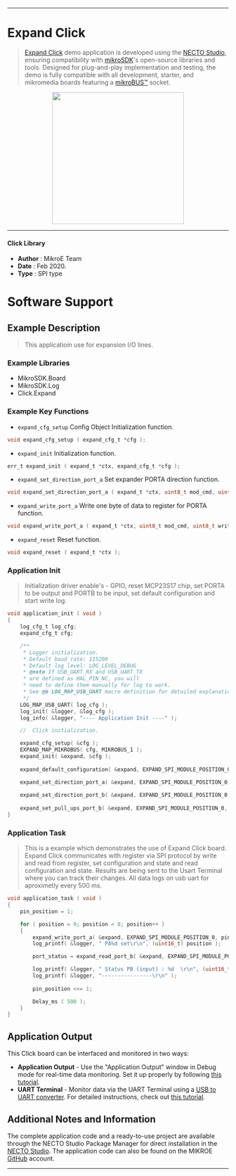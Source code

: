 
---
# Expand Click

> [Expand Click](https://www.mikroe.com/?pid_product=MIKROE-951) demo application is developed using
the [NECTO Studio](https://www.mikroe.com/necto), ensuring compatibility with [mikroSDK](https://www.mikroe.com/mikrosdk)'s
open-source libraries and tools. Designed for plug-and-play implementation and testing, the demo is fully compatible with
all development, starter, and mikromedia boards featuring a [mikroBUS&trade;](https://www.mikroe.com/mikrobus) socket.

<p align="center">
  <img src="https://www.mikroe.com/?pid_product=MIKROE-951&image=1" height=300px>
</p>

---

#### Click Library

- **Author**        : MikroE Team
- **Date**          : Feb 2020.
- **Type**          : SPI type

# Software Support

## Example Description

> This applicatioin use for expansion I/O lines.

### Example Libraries

- MikroSDK.Board
- MikroSDK.Log
- Click.Expand

### Example Key Functions

- `expand_cfg_setup` Config Object Initialization function. 
```c
void expand_cfg_setup ( expand_cfg_t *cfg );
``` 
 
- `expand_init` Initialization function. 
```c
err_t expand_init ( expand_t *ctx, expand_cfg_t *cfg );
```

- `expand_set_direction_port_a` Set expander PORTA direction function. 
```c
void expand_set_direction_port_a ( expand_t *ctx, uint8_t mod_cmd, uint8_t write_data );
```
 
- `expand_write_port_a` Write one byte of data to register for PORTA function. 
```c
void expand_write_port_a ( expand_t *ctx, uint8_t mod_cmd, uint8_t write_data );
```

- `expand_reset` Reset function. 
```c
void expand_reset ( expand_t *ctx );
```

### Application Init

> Initialization driver enable's - GPIO, reset MCP23S17 chip, set PORTA to be output and PORTB to be input, set default configuration and start write log.

```c
void application_init ( void )
{
    log_cfg_t log_cfg;
    expand_cfg_t cfg;

    /** 
     * Logger initialization.
     * Default baud rate: 115200
     * Default log level: LOG_LEVEL_DEBUG
     * @note If USB_UART_RX and USB_UART_TX 
     * are defined as HAL_PIN_NC, you will 
     * need to define them manually for log to work. 
     * See @b LOG_MAP_USB_UART macro definition for detailed explanation.
     */
    LOG_MAP_USB_UART( log_cfg );
    log_init( &logger, &log_cfg );
    log_info( &logger, "---- Application Init ----" );

    //  Click initialization.

    expand_cfg_setup( &cfg );
    EXPAND_MAP_MIKROBUS( cfg, MIKROBUS_1 );
    expand_init( &expand, &cfg );
    
    expand_default_configuration( &expand, EXPAND_SPI_MODULE_POSITION_0 );

    expand_set_direction_port_a( &expand, EXPAND_SPI_MODULE_POSITION_0, EXPAND_PORT_DIRECTION_OUTPUT );
    
    expand_set_direction_port_b( &expand, EXPAND_SPI_MODULE_POSITION_0, EXPAND_PORT_DIRECTION_INPUT );
    
    expand_set_pull_ups_port_b( &expand, EXPAND_SPI_MODULE_POSITION_0, 0xFF );
}
```

### Application Task

> This is a example which demonstrates the use of Expand Click board. 
> Expand Click communicates with register via SPI protocol by write and read from register, set configuration and state and read configuration and state. 
> Results are being sent to the Usart Terminal where you can track their changes. All data logs on usb uart for aproximetly every 500 ms.

```c
void application_task ( void )
{
    pin_position = 1;

    for ( position = 0; position < 8; position++ )
    {
        expand_write_port_a( &expand, EXPAND_SPI_MODULE_POSITION_0, pin_position );
        log_printf( &logger, " PA%d set\r\n", (uint16_t) position );

        port_status = expand_read_port_b( &expand, EXPAND_SPI_MODULE_POSITION_0 );

        log_printf( &logger, " Status PB (input) : %d  \r\n", (uint16_t) port_status );
        log_printf( &logger, "----------------\r\n" );
        
        pin_position <<= 1;

        Delay_ms ( 500 );
    }
}
```

## Application Output

This Click board can be interfaced and monitored in two ways:
- **Application Output** - Use the "Application Output" window in Debug mode for real-time data monitoring.
Set it up properly by following [this tutorial](https://www.youtube.com/watch?v=ta5yyk1Woy4).
- **UART Terminal** - Monitor data via the UART Terminal using
a [USB to UART converter](https://www.mikroe.com/click/interface/usb?interface*=uart,uart). For detailed instructions,
check out [this tutorial](https://help.mikroe.com/necto/v2/Getting%20Started/Tools/UARTTerminalTool).

## Additional Notes and Information

The complete application code and a ready-to-use project are available through the NECTO Studio Package Manager for 
direct installation in the [NECTO Studio](https://www.mikroe.com/necto). The application code can also be found on
the MIKROE [GitHub](https://github.com/MikroElektronika/mikrosdk_click_v2) account.

---
